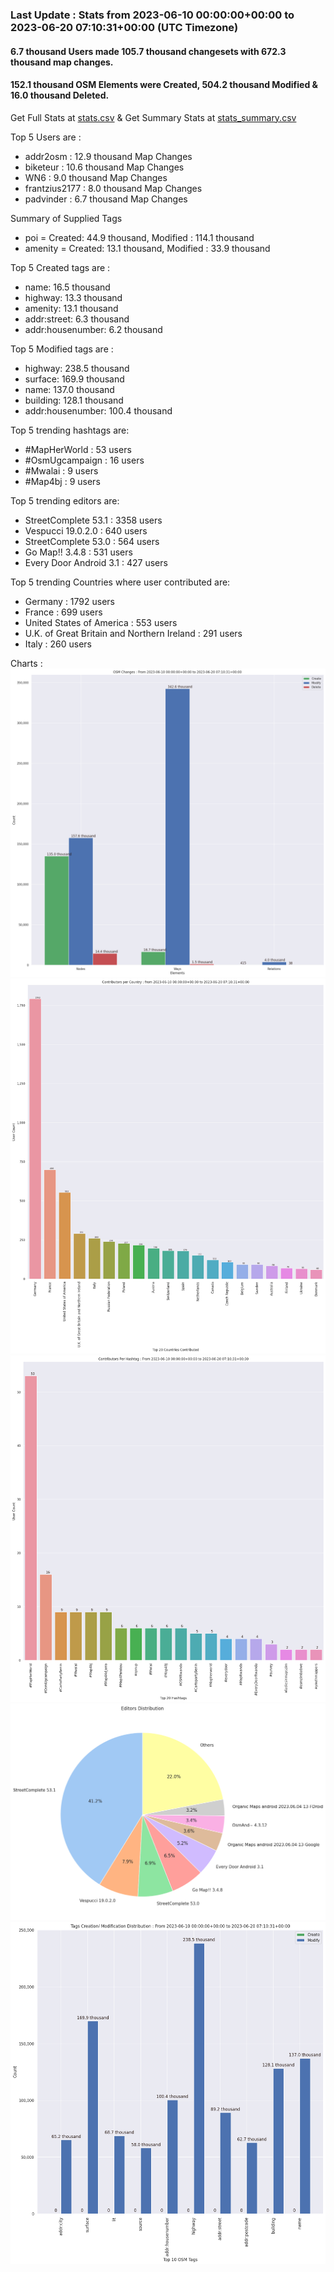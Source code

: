 ### Last Update : Stats from 2023-06-10 00:00:00+00:00 to 2023-06-20 07:10:31+00:00 (UTC Timezone)

#### 6.7 thousand Users made 105.7 thousand changesets with 672.3 thousand map changes.
#### 152.1 thousand OSM Elements were Created, 504.2 thousand Modified & 16.0 thousand Deleted.
Get Full Stats at [stats.csv](/stats/fieldmappers/Daily/stats.csv)
 & Get Summary Stats at [stats_summary.csv](/stats/fieldmappers/Daily/stats_summary.csv)

Top 5 Users are : 
- addr2osm : 12.9 thousand Map Changes
- biketeur : 10.6 thousand Map Changes
- WN6 : 9.0 thousand Map Changes
- frantzius2177 : 8.0 thousand Map Changes
- padvinder : 6.7 thousand Map Changes

Summary of Supplied Tags
- poi = Created: 44.9 thousand, Modified : 114.1 thousand
- amenity = Created: 13.1 thousand, Modified : 33.9 thousand


Top 5 Created tags are :
- name: 16.5 thousand
- highway: 13.3 thousand
- amenity: 13.1 thousand
- addr:street: 6.3 thousand
- addr:housenumber: 6.2 thousand


Top 5 Modified tags are :
- highway: 238.5 thousand
- surface: 169.9 thousand
- name: 137.0 thousand
- building: 128.1 thousand
- addr:housenumber: 100.4 thousand


Top 5 trending hashtags are:
- #MapHerWorld : 53 users
- #OsmUgcampaign : 16 users
- #Mwalai : 9 users
- #Map4bj : 9 users


Top 5 trending editors are:
- StreetComplete 53.1 : 3358 users
- Vespucci 19.0.2.0 : 640 users
- StreetComplete 53.0 : 564 users
- Go Map!! 3.4.8 : 531 users
- Every Door Android 3.1 : 427 users


Top 5 trending Countries where user contributed are:
- Germany : 1792 users
- France : 699 users
- United States of America : 553 users
- U.K. of Great Britain and Northern Ireland : 291 users
- Italy : 260 users


 Charts : 
![Alt text](./stats_osm_changes.png) 
![Alt text](./stats_users_per_country.png) 
![Alt text](./stats_users_per_hashtag.png) 
![Alt text](./stats_editors_pie_chart.png) 
![Alt text](./stats_tags.png) 
